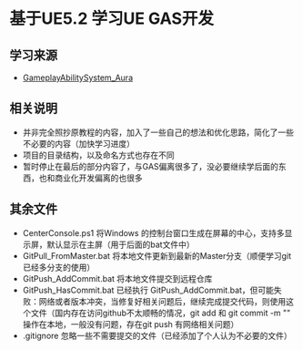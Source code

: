 # 基于UE5.2 学习UE GAS开发

## 学习来源
 - [GameplayAbilitySystem_Aura](https://github.com/DruidMech/GameplayAbilitySystem_Aura)

## 相关说明
 - 并非完全照抄原教程的内容，加入了一些自己的想法和优化思路，简化了一些不必要的内容（加快学习进度）
 - 项目的目录结构，以及命名方式也存在不同
 - 暂时停止在最后的部分内容了，与GAS偏离很多了，没必要继续学后面的东西，也和商业化开发偏离的也很多
 
## 其余文件
 - CenterConsole.ps1 将Windows 的控制台窗口生成在屏幕的中心，支持多显示屏，默认显示在主屏（用于后面的bat文件中）
 - GitPull_FromMaster.bat 将本地文件更新到最新的Master分支（顺便学习git已经多分支的使用）
 - GitPush_AddCommit.bat 将本地文件提交到远程仓库
 - GitPush_HasCommit.bat 已经执行 GitPush_AddCommit.bat，但可能失败：网络或者版本冲突，当修复好相关问题后，继续完成提交代码，则使用这个文件（国内存在访问github不太顺畅的情况，git add 和 git commit -m "" 操作在本地，一般没有问题，存在git push 有网络相关问题）
 - .gitignore 忽略一些不需要提交的文件（已经添加了个人认为不必要的文件）
